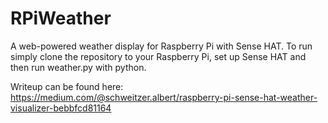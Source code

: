 # RPiWeather

A web-powered weather display for Raspberry Pi with Sense HAT.
To run simply clone the repository to your Raspberry Pi, set up Sense HAT
and then run weather.py with python. 

Writeup can be found here: https://medium.com/@schweitzer.albert/raspberry-pi-sense-hat-weather-visualizer-bebbfcd81164
